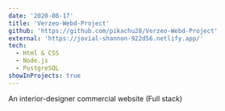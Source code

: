 ```yaml
---
date: '2020-08-17'
title: 'Verzeo-Webd-Project'
github: 'https://github.com/pikachu28/Verzeo-Webd-Project'
external: 'https://jovial-shannon-922d56.netlify.app/'
tech:
  - Html & CSS
  - Node.js
  - PostgreSQL
showInProjects: true
---
```

An interior-designer commercial website (Full stack)